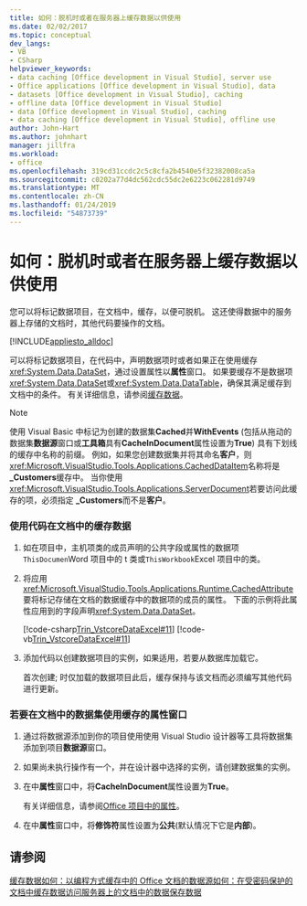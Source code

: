 ```yaml
---
title: 如何：脱机时或者在服务器上缓存数据以供使用
ms.date: 02/02/2017
ms.topic: conceptual
dev_langs:
- VB
- CSharp
helpviewer_keywords:
- data caching [Office development in Visual Studio], server use
- Office applications [Office development in Visual Studio], data
- datasets [Office development in Visual Studio], caching
- offline data [Office development in Visual Studio]
- data [Office development in Visual Studio], caching
- data caching [Office development in Visual Studio], offline use
author: John-Hart
ms.author: johnhart
manager: jillfra
ms.workload:
- office
ms.openlocfilehash: 319cd31ccdc2c5c8cfa2b4540e5f32382008ca5a
ms.sourcegitcommit: c0202a77d4dc562cdc55dc2e6223c062281d9749
ms.translationtype: MT
ms.contentlocale: zh-CN
ms.lasthandoff: 01/24/2019
ms.locfileid: "54873739"
---
```

# <a name="how-to-cache-data-for-use-offline-or-on-a-server"></a>如何：脱机时或者在服务器上缓存数据以供使用
  您可以将标记数据项目，在文档中，缓存，以便可脱机。 这还使得数据中的服务器上存储的文档时，其他代码要操作的文档。

 [!INCLUDE[appliesto_alldoc](../vsto/includes/appliesto-alldoc-md.md)]

 可以将标记数据项目，在代码中，声明数据项时或者如果正在使用缓存<xref:System.Data.DataSet>，通过设置属性以**属性**窗口。 如果要缓存不是数据项<xref:System.Data.DataSet>或<xref:System.Data.DataTable>，确保其满足缓存到文档中的条件。 有关详细信息，请参阅[缓存数据](../vsto/caching-data.md)。

> [!NOTE]
>  使用 Visual Basic 中标记为创建的数据集**Cached**并**WithEvents** (包括从拖动的数据集**数据源**窗口或**工具箱**具有**CacheInDocument**属性设置为**True**) 具有下划线的缓存中名称的前缀。 例如，如果您创建数据集并将其命名**客户**，则<xref:Microsoft.VisualStudio.Tools.Applications.CachedDataItem>名称将是 **_Customers**缓存中。 当你使用<xref:Microsoft.VisualStudio.Tools.Applications.ServerDocument>若要访问此缓存的项，必须指定 **_Customers**而不是**客户**。

### <a name="to-cache-data-in-the-document-using-code"></a>使用代码在文档中的缓存数据

1.  如在项目中，主机项类的成员声明的公共字段或属性的数据项`ThisDocumen`Word 项目中的 t 类或`ThisWorkbook`Excel 项目中的类。

2.  将应用<xref:Microsoft.VisualStudio.Tools.Applications.Runtime.CachedAttribute>要将标记存储在文档的数据缓存中的数据项的成员的属性。 下面的示例将此属性应用到的字段声明<xref:System.Data.DataSet>。

     [!code-csharp[Trin_VstcoreDataExcel#11](../vsto/codesnippet/CSharp/Trin_VstcoreDataExcelCS/Sheet1.cs#11)]
     [!code-vb[Trin_VstcoreDataExcel#11](../vsto/codesnippet/VisualBasic/Trin_VstcoreDataExcelVB/Sheet1.vb#11)]

3.  添加代码以创建数据项目的实例，如果适用，若要从数据库加载它。

     首次创建; 时仅加载的数据项目此后，缓存保持与该文档而必须编写其他代码进行更新。

### <a name="to-cache-a-dataset-in-the-document-by-using-the-properties-window"></a>若要在文档中的数据集使用缓存的属性窗口

1.  通过将数据源添加到你的项目使用使用 Visual Studio 设计器等工具将数据集添加到项目**数据源**窗口。

2.  如果尚未执行操作有一个，并在设计器中选择的实例，请创建数据集的实例。

3.  在中**属性**窗口中，将**CacheInDocument**属性设置为**True**。

     有关详细信息，请参阅[Office 项目中的属性](../vsto/properties-in-office-projects.md)。

4.  在中**属性**窗口中，将**修饰符**属性设置为**公共**(默认情况下它是**内部**)。

## <a name="see-also"></a>请参阅
 [缓存数据](../vsto/caching-data.md)[如何：以编程方式缓存中的 Office 文档的数据源](../vsto/how-to-programmatically-cache-a-data-source-in-an-office-document.md)[如何：在受密码保护的文档中缓存数据](../vsto/how-to-cache-data-in-a-password-protected-document.md)[访问服务器上的文档中的数据](../vsto/accessing-data-in-documents-on-the-server.md)[保存数据](../data-tools/saving-data.md)
